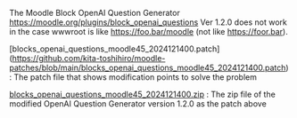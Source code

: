The Moodle Block OpenAI Question Generator
https://moodle.org/plugins/block_openai_questions
Ver 1.2.0 does not work in the case wwwroot is like https://foo.bar/moodle (not like https://foor.bar).

[blocks_openai_questions_moodle45_2024121400.patch]
(https://github.com/kita-toshihiro/moodle-patches/blob/main/blocks_openai_questions_moodle45_2024121400.patch) :
The patch file that shows modification points to solve the problem

[blocks_openai_questions_moodle45_2024121400.zip](https://github.com/kita-toshihiro/moodle-patches/raw/refs/heads/main/blocks_openai_questions_moodle45_2024121400.zip) :
The zip file of the modified OpenAI Question Generator version 1.2.0 as the patch above
